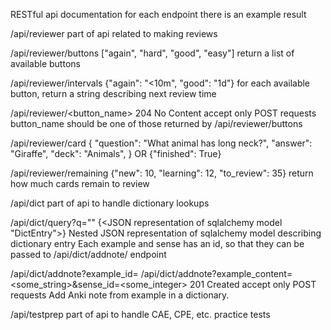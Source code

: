 RESTful api documentation
for each endpoint there is an example result

/api/reviewer
  part of api related to making reviews

/api/reviewer/buttons
  ["again", "hard", "good", "easy"]
  return a list of available buttons

/api/reviewer/intervals
  {"again": "<10m", "good": "1d"}
  for each available button, return a string describing next review time

/api/reviewer/<button_name>
  204 No Content
  <nothing>
  accept only POST requests
  button_name should be one of those returned by /api/reviewer/buttons

/api/reviewer/card
  {
    "question": "What animal has long neck?",
    "answer": "Giraffe",
    "deck": "Animals",
  }
  OR
  {"finished": True}

/api/reviewer/remaining
  {"new": 10, "learning": 12, "to_review": 35}
  return how much cards remain to review

/api/dict
  part of api to handle dictionary lookups

/api/dict/query?q="<your query>"
  {<JSON representation of sqlalchemy model "DictEntry">}
  Nested JSON representation of sqlalchemy model describing dictionary entry
  Each example and sense has an id, so that they can be passed to
  /api/dict/addnote/ endpoint

/api/dict/addnote?example_id=<some integer>
/api/dict/addnote?example_content=<some_string>&sense_id=<some_integer>
  201 Created
  accept only POST requests
  Add Anki note from example in a dictionary.

/api/testprep
  part of api to handle CAE, CPE, etc. practice tests
